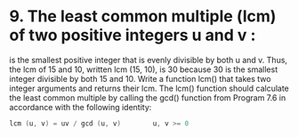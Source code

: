 # 9. The least common multiple (lcm) of two positive integers u and v :
is the smallest positive integer that is evenly divisible by both u and v. Thus,
the lcm of 15 and 10, written lcm (15, 10), is 30 because 30 is the smallest
integer divisible by both 15 and 10. Write a function lcm() that takes two
integer arguments and returns their lcm. The lcm() function should calculate
the least common multiple by calling the gcd() function from Program 7.6 in
accordance with the following identity:
```C
lcm (u, v) = uv / gcd (u, v)        u, v >= 0
```
